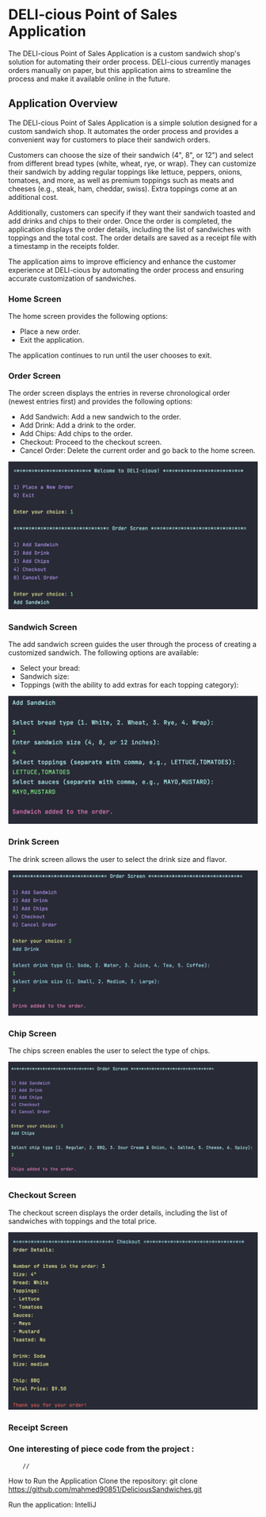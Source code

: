 # DELI-cious Point of Sales Application

The DELI-cious Point of Sales Application is a custom sandwich shop's solution for automating their order process.
DELI-cious currently manages orders manually on paper, but this application aims to streamline the process and make it available online in the future.


## Application Overview

The DELI-cious Point of Sales Application is a simple solution designed for a custom sandwich shop. It automates the order process and provides a convenient way for customers to place their sandwich orders.

Customers can choose the size of their sandwich (4", 8", or 12") and select from different bread types (white, wheat, rye, or wrap). They can customize their sandwich by adding regular toppings like lettuce, peppers, onions, tomatoes, and more, as well as premium toppings such as meats and cheeses (e.g., steak, ham, cheddar, swiss). Extra toppings come at an additional cost.

Additionally, customers can specify if they want their sandwich toasted and add drinks and chips to their order. Once the order is completed, the application displays the order details, including the list of sandwiches with toppings and the total cost. The order details are saved as a receipt file with a timestamp in the receipts folder.

The application aims to improve efficiency and enhance the customer experience at DELI-cious by automating the order process and ensuring accurate customization of sandwiches.

### Home Screen 
The home screen provides the following options:

 - Place a new order.
 - Exit the application.

The application continues to run until the user chooses to exit.

### Order Screen
The order screen displays the entries in reverse chronological order (newest entries first) and provides the following options:

- Add Sandwich: Add a new sandwich to the order.
- Add Drink: Add a drink to the order.
- Add Chips: Add chips to the order.
- Checkout: Proceed to the checkout screen.
- Cancel Order: Delete the current order and go back to the home screen.

![Screen Shot 2023-05-31 at 7.34.06 PM.png](Screen%20Shot%202023-05-31%20at%207.34.06%20PM.png)
### Sandwich Screen
The add sandwich screen guides the user through the process of creating a customized sandwich. The following options are available:

- Select your bread:
- Sandwich size:
- Toppings (with the ability to add extras for each topping category):

![Screen Shot 2023-05-31 at 7.35.08 PM.png](Screen%20Shot%202023-05-31%20at%207.35.08%20PM.png)
### Drink Screen
The drink screen allows the user to select the drink size and flavor.

![Screen Shot 2023-05-31 at 7.36.04 PM.png](Screen%20Shot%202023-05-31%20at%207.36.04%20PM.png)
### Chip Screen
The chips screen enables the user to select the type of chips.

![Screen Shot 2023-05-31 at 7.36.54 PM.png](Screen%20Shot%202023-05-31%20at%207.36.54%20PM.png)

### Checkout Screen
The checkout screen displays the order details, including the list of sandwiches with toppings and the total price.

![Screen Shot 2023-05-31 at 7.37.33 PM.png](Screen%20Shot%202023-05-31%20at%207.37.33%20PM.png)

### Receipt Screen


### One interesting of piece code from the project :
        //


How to Run the Application
Clone the repository: git clone https://github.com/mahmed90851/DeliciousSandwiches.git

Run the application: IntelliJ 